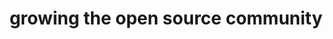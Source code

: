 ---
title: growing the open source community
image: assets/images/memes/growing-the-open-source-community.png
---